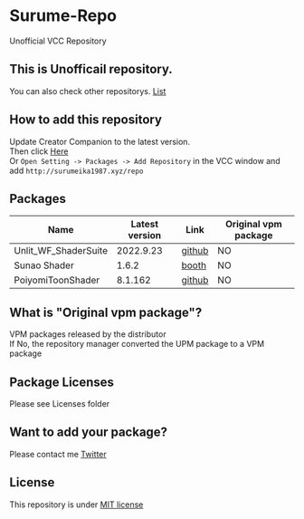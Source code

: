 # Surume-Repo
Unofficial VCC Repository

## This is Unofficail repository.
You can also check other repositorys. [List](/RepositoryList.md)

## How to add this repository
Update Creator Companion to the latest version.  
Then click [Here](http://surumeika1987.xyz/add)  
Or `Open Setting -> Packages -> Add Repository` in the VCC window and add `http://surumeika1987.xyz/repo`

## Packages

| Name | Latest version | Link | Original vpm package |
| ------------ | ------------- | --- | --- |
| Unlit_WF_ShaderSuite | 2022.9.23 | [github](https://github.com/whiteflare/Unlit_WF_ShaderSuite/releases) | NO |
| Sunao Shader | 1.6.2 | [booth](https://booth.pm/ja/items/1723985) | NO |
| PoiyomiToonShader | 8.1.162 | [github](https://github.com/poiyomi/PoiyomiToonShader) | NO |

## What is "Original vpm package"?
VPM packages released by the distributor  
If No, the repository manager converted the UPM package to a VPM package

## Package Licenses
Please see Licenses folder

## Want to add your package?
Please contact me [Twitter](https://twitter.com/surumeika_vr)

## License
This repository is under [MIT license](https://en.wikipedia.org/wiki/MIT_License)
